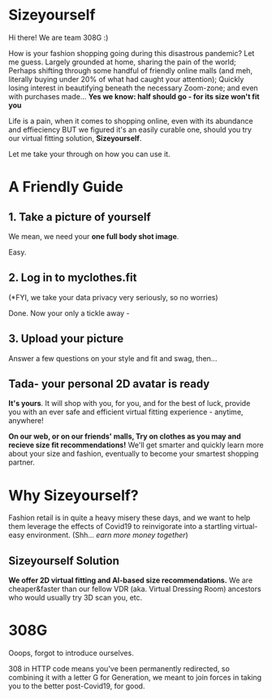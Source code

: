 # Sizeyourself

Hi there! We are team 308G :)

How is your fashion shopping going during this disastrous pandemic?
Let me guess. Largely grounded at home, sharing the pain of the world; Perhaps shifting through some handful of friendly online malls (and meh, literally buying under 20% of what had caught your attention); Quickly losing interest in beautifying beneath the necessary Zoom-zone; and even with purchases made...
**Yes we know: half should go - for its size won't fit you**

Life is a pain, when it comes to shopping online, even with its abundance and effieciency
BUT we figured it's an easily curable one,
should you try our virtual fitting solution, **Sizeyourself**.

Let me take your through on how you can use it.

# A Friendly Guide
## 1. Take a picture of yourself
We mean, we need your **one full body shot image**.

Easy.

## 2. Log in to myclothes.fit
(*FYI, we take your data privacy very seriously, so no worries)

Done. Now your only a tickle away -

## 3. Upload your picture
Answer a few questions on your style and fit and swag, then...

## Tada- your personal 2D avatar is ready

**It's yours**. It will shop with you, for you, and for the best of luck, provide you with an ever safe and efficient virtual fitting experience - anytime, anywhere!

**On our web, or on our friends' malls,
Try on clothes as you may and recieve size fit recommendations!**
We'll get smarter and quickly learn more about your size and fashion, eventually to become your smartest shopping partner.

# Why Sizeyourself?

Fashion retail is in quite a heavy misery these days, and we want to help them leverage the effects of Covid19 to reinvigorate into a startling virtual-easy environment. (Shh... *earn more money together*)

## Sizeyourself Solution

**We offer 2D virtual fitting and AI-based size recommendations.**
We are cheaper&faster than our fellow VDR (aka. Virtual Dressing Room) ancestors who would usually try 3D scan you, etc.


# 308G

Ooops, forgot to introduce ourselves.

308 in HTTP code means you've been permanently redirected, so combining it with a letter G for Generation, we meant to join forces in taking you to the better post-Covid19, for good.